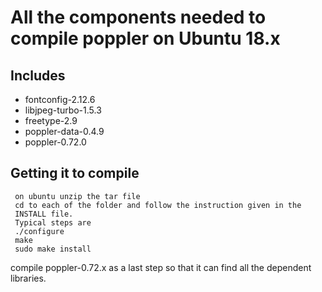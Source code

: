 # All the components needed to compile poppler on Ubuntu 18.x
## Includes
* fontconfig-2.12.6
* libjpeg-turbo-1.5.3
* freetype-2.9
* poppler-data-0.4.9
* poppler-0.72.0

## Getting it to compile
```
 on ubuntu unzip the tar file
 cd to each of the folder and follow the instruction given in the
 INSTALL file. 
 Typical steps are 
 ./configure
 make
 sudo make install
```
 compile poppler-0.72.x as a last step so that it can find all the 
 dependent libraries.



